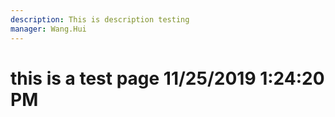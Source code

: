 ```yaml
---
description: This is description testing
manager: Wang.Hui
---
```

# this is a test page 11/25/2019 1:24:20 PM